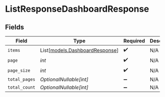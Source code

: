 # ListResponseDashboardResponse


## Fields

| Field                                                            | Type                                                             | Required                                                         | Description                                                      |
| ---------------------------------------------------------------- | ---------------------------------------------------------------- | ---------------------------------------------------------------- | ---------------------------------------------------------------- |
| `items`                                                          | List[[models.DashboardResponse](../models/dashboardresponse.md)] | :heavy_check_mark:                                               | N/A                                                              |
| `page`                                                           | *int*                                                            | :heavy_check_mark:                                               | N/A                                                              |
| `page_size`                                                      | *int*                                                            | :heavy_check_mark:                                               | N/A                                                              |
| `total_pages`                                                    | *OptionalNullable[int]*                                          | :heavy_minus_sign:                                               | N/A                                                              |
| `total_count`                                                    | *OptionalNullable[int]*                                          | :heavy_minus_sign:                                               | N/A                                                              |